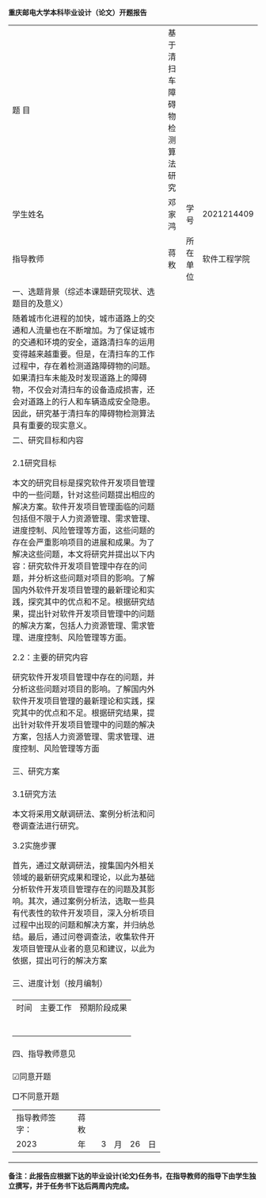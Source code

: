 **重庆邮电大学本科毕业设计（论文）开题报告**

<table>
<tbody>
<tr class="odd">
<td>题 目</td>
<td>基于清扫车障碍物检测算法研究</td>
<td></td>
<td></td>
</tr>
<tr class="even">
<td>学生姓名</td>
<td>邓家鸿</td>
<td>学 号</td>
<td>2021214409</td>
</tr>
<tr class="odd">
<td>指导教师</td>
<td>蒋敉</td>
<td>所在单位</td>
<td>软件工程学院</td>
</tr>
<tr class="even">
<td>一、选题背景（综述本课题研究现状、选题目的及意义）</td>
<td></td>
<td></td>
<td></td>
</tr>
<tr class="odd">
<td>随着城市化进程的加快，城市道路上的交通和人流量也在不断增加。为了保证城市的交通和环境的安全，道路清扫车的运用变得越来越重要。但是，在清扫车的工作过程中，存在着检测道路障碍物的问题。如果清扫车未能及时发现道路上的障碍物，不仅会对清扫车的设备造成损害，还会对道路上的行人和车辆造成安全隐患。因此，研究基于清扫车的障碍物检测算法具有重要的现实意义。</td>
<td></td>
<td></td>
<td></td>
</tr>
<tr class="even">
<td>二、研究目标和内容</td>
<td></td>
<td></td>
<td></td>
</tr>
<tr class="odd">
<td><p>2.1研究目标</p>
<p>本文的研究目标是探究软件开发项目管理中的一些问题，针对这些问题提出相应的解决方案。软件开发项目管理面临的问题包括但不限于人力资源管理、需求管理、进度控制、风险管理等方面，这些问题的存在会严重影响项目的进展和成果。为了解决这些问题，本文将研究并提出以下内容：研究软件开发项目管理中存在的问题，并分析这些问题对项目的影响。了解国内外软件开发项目管理的最新理论和实践，探究其中的优点和不足。根据研究结果，提出针对软件开发项目管理中的问题的解决方案，包括人力资源管理、需求管理、进度控制、风险管理等方面。</p>
<p>2.2：主要的研究内容</p>
<p>研究软件开发项目管理中存在的问题，并分析这些问题对项目的影响。了解国内外软件开发项目管理的最新理论和实践，探究其中的优点和不足。根据研究结果，提出针对软件开发项目管理中的问题的解决方案，包括人力资源管理、需求管理、进度控制、风险管理等方面</p></td>
<td></td>
<td></td>
<td></td>
</tr>
<tr class="even">
<td>三、研究方案</td>
<td></td>
<td></td>
<td></td>
</tr>
<tr class="odd">
<td><p>3.1研究方法</p>
<p>本文将采用文献调研法、案例分析法和问卷调查法进行研究。</p>
<p>3.2实施步骤</p>
<p>首先，通过文献调研法，搜集国内外相关领域的最新研究成果和理论，以此为基础分析软件开发项目管理存在的问题及其影响。其次，通过案例分析法，选取一些具有代表性的软件开发项目，深入分析项目过程中出现的问题和解决方案，并归纳总结。最后，通过问卷调查法，收集软件开发项目管理从业者的意见和建议，以此为依据，提出可行的解决方案</p></td>
<td></td>
<td></td>
<td></td>
</tr>
<tr class="even">
<td>三、进度计划（按月编制）</td>
<td></td>
<td></td>
<td></td>
</tr>
<tr class="odd">
<td><table>
<tbody>
<tr class="odd">
<td>时间</td>
<td>主要工作</td>
<td>预期阶段成果</td>
</tr>
<tr class="even">
<td></td>
<td></td>
<td></td>
</tr>
<tr class="odd">
<td></td>
<td></td>
<td></td>
</tr>
<tr class="even">
<td></td>
<td></td>
<td></td>
</tr>
<tr class="odd">
<td></td>
<td></td>
<td></td>
</tr>
<tr class="even">
<td></td>
<td></td>
<td></td>
</tr>
<tr class="odd">
<td></td>
<td></td>
<td></td>
</tr>
<tr class="even">
<td></td>
<td></td>
<td></td>
</tr>
</tbody>
</table></td>
<td></td>
<td></td>
<td></td>
</tr>
<tr class="even">
<td>四、指导教师意见</td>
<td></td>
<td></td>
<td></td>
</tr>
<tr class="odd">
<td><p>☑同意开题</p>
<p>□不同意开题</p>
<table>
<tbody>
<tr class="odd">
<td>指导教师签字：</td>
<td>蒋敉</td>
<td></td>
<td></td>
<td></td>
<td></td>
</tr>
<tr class="even">
<td>2023</td>
<td>年</td>
<td>3</td>
<td>月</td>
<td>26</td>
<td>日</td>
</tr>
</tbody>
</table></td>
<td></td>
<td></td>
<td></td>
</tr>
</tbody>
</table>

**备注：此报告应根据下达的毕业设计(论文)任务书，在指导教师的指导下由学生独立撰写，并于任务书下达后两周内完成。**
